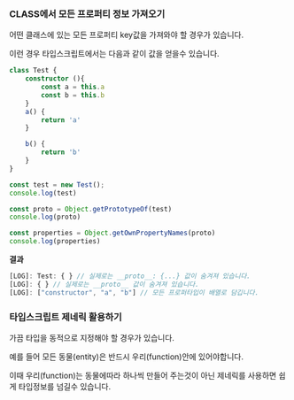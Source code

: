 ### CLASS에서 모든 프로퍼티 정보 가져오기

어떤 클래스에 있는 모든 프로퍼티 key값을 가져와야 할 경우가 있습니다.

이런 경우 타입스크립트에서는 다음과 같이 값을 얻을수 있습니다.

```typescript
class Test {
    constructor (){
        const a = this.a
        const b = this.b
    }
    a() {
        return 'a'
    }

    b() {
        return 'b'
    }
}

const test = new Test();
console.log(test)

const proto = Object.getPrototypeOf(test)
console.log(proto)

const properties = Object.getOwnPropertyNames(proto)
console.log(properties)
```

**결과**

```typescript
[LOG]: Test: { } // 실제로는 __proto__: {...} 값이 숨겨져 있습니다.
[LOG]: { } // 실제로는 __proto__ 값이 숨겨져 있습니다.
[LOG]: ["constructor", "a", "b"] // 모든 프로퍼타입이 배열로 담깁니다.
```

### 타입스크립트 제네릭 활용하기

가끔 타입을 동적으로 지정해야 할 경우가 있습니다.

예를 들어 모든 동물(entity)은 반드시 우리(function)안에 있어야합니다.

이때 우리(function)는 동물에따라 하나씩 만들어 주는것이 아닌 제네릭<T>를 사용하면 쉽게 타입정보를 넘길수 있습니다. 

```typescript

```

